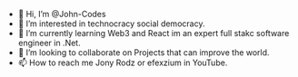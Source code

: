 - 👋 Hi, I’m @John-Codes
- 👀 I’m interested in technocracy social democracy.
- 🌱 I’m currently learning Web3 and React im an expert full stakc software engineer in .Net.
- 💞️ I’m looking to collaborate on Projects that can improve the world.
- 📫 How to reach me Jony Rodz or efexzium in YouTube.

<!---
John-Codes/John-Codes is a ✨ special ✨ repository because its `README.md` (this file) appears on your GitHub profile.
You can click the Preview link to take a look at your changes.
--->
